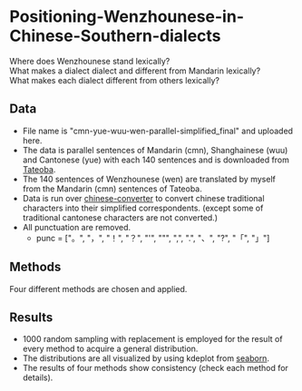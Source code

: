 # Positioning-Wenzhounese-in-Chinese-Southern-dialects
Where does Wenzhounese stand lexically? <br>
What makes a dialect dialect and different from Mandarin lexically? <br>
What makes each dialect different from others lexically? <br>

## Data 
- File name is "cmn-yue-wuu-wen-parallel-simplified_final" and uploaded here.
- The data is parallel sentences of Mandarin (cmn), Shanghainese (wuu) and Cantonese (yue) with each 140 sentences and is downloaded from [Tateoba](https://tatoeba.org/en).
- The 140 sentences of Wenzhounese (wen) are translated by myself from the Mandarin (cmn) sentences of Tateoba.
- Data is run over [chinese-converter](https://github.com/zachary822/chinese-converter) to convert chinese traditional characters into their simplified correspondents. (except some of traditional cantonese characters are not converted.)
- All punctuation are removed.
  - punc = ["。", "，", "！", "？", "'", "\"", ",", ".", "、", "?", "「", "」"]

## Methods
Four different methods are chosen and applied. 

## Results
- 1000 random sampling with replacement is employed for the result of every method to acquire a general distribution.
- The distributions are all visualized by using kdeplot from [seaborn](https://seaborn.pydata.org/generated/seaborn.kdeplot.html).
- The results of four methods show consistency (check each method for details).
